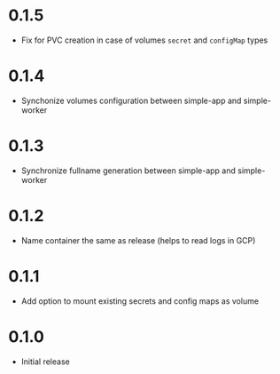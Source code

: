 # 0.1.5

* Fix for PVC creation in case of volumes `secret` and `configMap` types

# 0.1.4

* Synchonize volumes configuration between simple-app and simple-worker

# 0.1.3

* Synchronize fullname generation between simple-app and simple-worker

# 0.1.2

* Name container the same as release (helps to read logs in GCP)

# 0.1.1

* Add option to mount existing secrets and config maps as volume

# 0.1.0

* Initial release